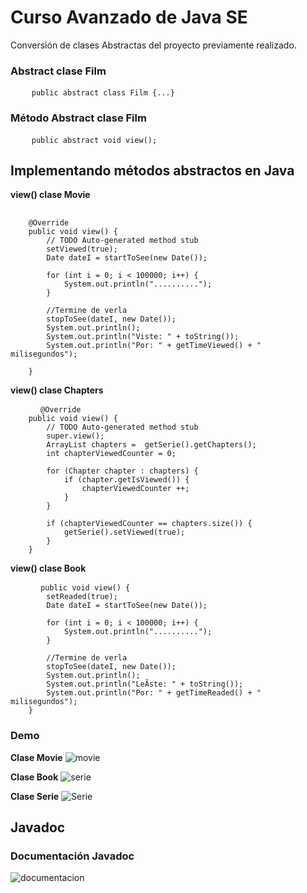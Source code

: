 # Curso Avanzado de Java SE

Conversión de clases Abstractas del proyecto previamente realizado.

### Abstract clase Film
<pre>
    <code>public abstract class Film {...}</code>
</pre>

### Método Abstract clase Film
<pre>
    <code>public abstract void view();</code>
</pre>

## Implementando métodos abstractos en Java

**view() clase Movie**
<pre>
    <code>
    @Override
	public void view() {
		// TODO Auto-generated method stub
		setViewed(true);
		Date dateI = startToSee(new Date());
		
		for (int i = 0; i < 100000; i++) {
			System.out.println("..........");
		}
		
		//Termine de verla
		stopToSee(dateI, new Date());
		System.out.println();
		System.out.println("Viste: " + toString());
		System.out.println("Por: " + getTimeViewed() + " milisegundos");
		
	}</code>
</pre>

**view() clase Chapters**
<pre>
    <code>	@Override
	public void view() {
		// TODO Auto-generated method stub
		super.view();
		ArrayList<Chapter> chapters =  getSerie().getChapters();
		int chapterViewedCounter = 0;
		
		for (Chapter chapter : chapters) {
			if (chapter.getIsViewed()) {
				chapterViewedCounter ++;
			}
		}
		
		if (chapterViewedCounter == chapters.size()) {
			getSerie().setViewed(true);
		}
	}</code>
</pre>

**view() clase Book**
<pre>
    <code>	public void view() {
		setReaded(true);
		Date dateI = startToSee(new Date());
		
		for (int i = 0; i < 100000; i++) {
			System.out.println("..........");
		}
		
		//Termine de verla
		stopToSee(dateI, new Date());
		System.out.println();
		System.out.println("LeÃ­ste: " + toString());
		System.out.println("Por: " + getTimeReaded() + " milisegundos");
	}</code>
</pre>

### Demo

**Clase Movie**
![movie](https://res.cloudinary.com/dvhl6xkqf/image/upload/v1626316221/Academia-Java.-CDMX/Java-Avanzado/metodo_1_rdjl3o.png)

**Clase Book**
![serie](https://res.cloudinary.com/dvhl6xkqf/image/upload/v1626316221/Academia-Java.-CDMX/Java-Avanzado/metodo_3_et3zvt.png)

**Clase Serie**
![Serie](https://res.cloudinary.com/dvhl6xkqf/image/upload/v1626316221/Academia-Java.-CDMX/Java-Avanzado/metodo_2_gboljh.png)

## Javadoc
### Documentación Javadoc

![documentacion](https://res.cloudinary.com/dvhl6xkqf/image/upload/v1626320568/Academia-Java.-CDMX/Java-Avanzado/javadoc_w45l3o.png)